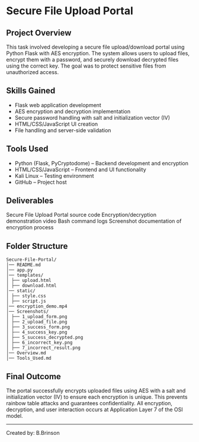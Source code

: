 # Secure File Upload Portal

## Project Overview

This task involved developing a secure file upload/download portal using Python Flask with AES encryption. The system allows users to upload files, encrypt them with a password, and securely download decrypted files using the correct key. The goal was to protect sensitive files from unauthorized access.


## Skills Gained
- Flask web application development
- AES encryption and decryption implementation
- Secure password handling with salt and initialization vector (IV)
- HTML/CSS/JavaScript UI creation
- File handling and server-side validation


## Tools Used
- Python (Flask, PyCryptodome) – Backend development and encryption
- HTML/CSS/JavaScript – Frontend and UI functionality
- Kali Linux – Testing environment
- GitHub – Project host


## Deliverables
Secure File Upload Portal source code
Encryption/decryption demonstration video
Bash command logs
Screenshot documentation of encryption process


## Folder Structure
```
Secure-File-Portal/
│── README.md
│── app.py
│── templates/
│ ├── upload.html
│ ├── download.html
│── static/
│ ├── style.css
│ ├── script.js
│── encryption_demo.mp4
│── Screenshots/
│ ├── 1_upload_form.png
│ ├── 2_upload_file.png
│ ├── 3_success_form.png
│ ├── 4_success_key.png
│ ├── 5_success_decrypted.png
│ ├── 6_incorrect_key.png
│ ├── 7_incorrect_result.png
│── Overview.md
│── Tools_Used.md
```

## Final Outcome

The portal successfully encrypts uploaded files using AES with a salt and initialization vector (IV) to ensure each encryption is unique. This prevents rainbow table attacks and guarantees confidentiality. All encryption, decryption, and user interaction occurs at Application Layer 7 of the OSI model.

---

Created by: B.Brinson
